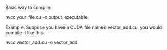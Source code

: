 Basic way to compile:

nvcc your_file.cu -o output_executable

Example:
Suppose you have a CUDA file named vector_add.cu, you would compile it like this:

nvcc vector_add.cu -o vector_add
